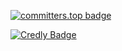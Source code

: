 
<!--- 
Julianidiego/Julianidiego is a ✨ special ✨ repository because its `README.md` (this file) appears on your GitHub profile.
You can click the Preview link to take a look at your changes.
--->
[![committers.top badge](https://user-badge.committers.top/argentina/Julianidiego.svg)](https://user-badge.committers.top/argentina/Julianidiego)

[![Credly Badge](https://image_url_from_credly)](https://www.credly.com/badges/0008c1e2-caa2-4981-a60f-721530f3b61b/public_url)

<div data-iframe-width="150" data-iframe-height="270" data-share-badge-id="0008c1e2-caa2-4981-a60f-721530f3b61b" data-share-badge-host="https://www.credly.com"></div><script type="text/javascript" async src="//cdn.credly.com/assets/utilities/embed.js"></script>
